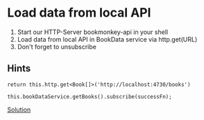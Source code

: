 # Load data from local API
1. Start our HTTP-Server bookmonkey-api in your shell
2. Load data from local API in BookData service via http.get(URL)
3. Don't forget to unsubscribe

## Hints

`return this.http.get<Book[]>('http://localhost:4730/books')`

`this.bookDataService.getBooks().subscribe(successFn);`

[Solution](https://stackblitz.com/github/angularjs-de/angular-workshop/tree/Load-data-from-local-API)
